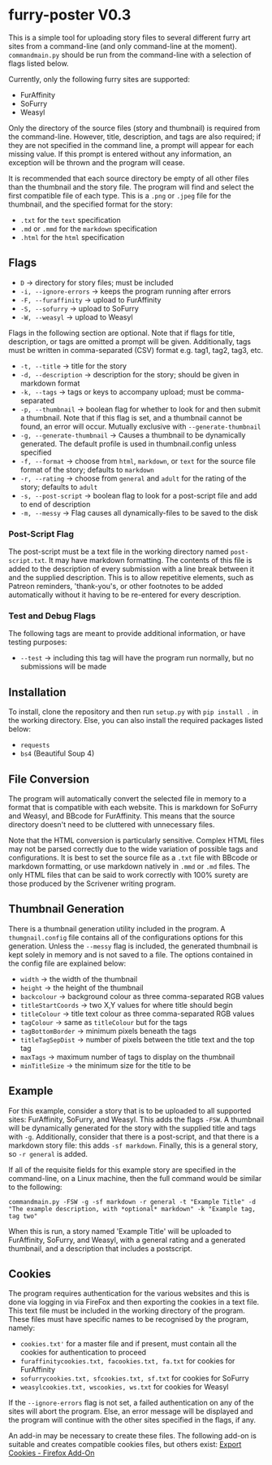 # furry-poster V0.3
This is a simple tool for uploading story files to several different furry art sites from a command-line (and only command-line at the moment). `commandmain.py` should be run from the command-line with a selection of flags listed below.

Currently, only the following furry sites are supported:

- FurAffinity
- SoFurry
- Weasyl

Only the directory of the source files (story and thumbnail) is required from the command-line. However, title, description, and tags are also required; if they are not specified in the command line, a prompt will appear for each missing value. If this prompt is entered without any information, an exception will be thrown and the program will cease. 

It is recommended that each source directory be empty of all other files than the thumbnail and the story file. The program will find and select the first compatible file of each type. This is a `.png` or `.jpeg` file for the thumbnail, and the specified format for the story:

  - `.txt` for the `text` specification
  - `.md` or `.mmd` for the `markdown` specification
  - `.html` for the `html` specification

## Flags
- `D` -> directory for story files; must be included
- `-i, --ignore-errors` -> keeps the program running after errors
- `-F, --furaffinity` -> upload to FurAffinity
- `-S, --sofurry` -> upload to SoFurry
- `-W, --weasyl` -> upload to Weasyl

Flags in the following section are optional. Note that if flags for title, description, or tags are omitted a prompt will be given. Additionally, tags must be written in comma-separated (CSV) format e.g. tag1, tag2, tag3, etc.

- `-t, --title` -> title for the story
- `-d, --description` -> description for the story; should be given in markdown format
- `-k, --tags` -> tags or keys to accompany upload; must be comma-separated
- `-p, --thumbnail` -> boolean flag for whether to look for and then submit a thumbnail. Note that if this flag is set, and a thumbnail cannot be found, an error will occur. Mutually exclusive with `--generate-thumbnail`
- `-g, --generate-thumbnail` -> Causes a thumbnail to be dynamically generated. The default profile is used in thumbnail.config unless specified
- `-f, --format` -> choose from `html`, `markdown`, or `text` for the source file format of the story; defaults to `markdown`
- `-r, --rating` -> choose from `general` and `adult` for the rating of the story; defaults to `adult`
- `-s, --post-script` -> boolean flag to look for a post-script file and add to end of description
- `-m, --messy` -> Flag causes all dynamically-files to be saved to the disk

### Post-Script Flag
The post-script must be a text file in the working directory named `post-script.txt`. It may have markdown formatting. The contents of this file is added to the description of every submission with a line break between it and the supplied description. This is to allow repetitive elements, such as Patreon reminders, 'thank-you's, or other footnotes to be added automatically without it having to be re-entered for every description.

### Test and Debug Flags
The following tags are meant to provide additional information, or have testing purposes:

- `--test` -> including this tag will have the program run normally, but no submissions will be made

## Installation
To install, clone the repository and then run `setup.py` with `pip install .` in the working directory. Else, you can also install the required packages listed below:

- `requests`
- `bs4` (Beautiful Soup 4)

## File Conversion
The program will automatically convert the selected file in memory to a format that is compatible with each website. This is markdown for SoFurry and Weasyl, and BBcode for FurAffinity. This means that the source directory doesn't need to be cluttered with unnecessary files. 

Note that the HTML conversion is particularly sensitive. Complex HTML files may not be parsed correctly due to the wide variation of possible tags and configurations. It is best to set the source file as a `.txt` file with BBcode or markdown formatting, or use markdown natively in `.mmd` or `.md` files. The only HTML files that can be said to work correctly with 100% surety are those produced by the Scrivener writing program.

## Thumbnail Generation
There is a thumbnail generation utility included in the program. A `thumgnail.config` file contains all of the configurations options for this generation. Unless the `--messy` flag is included, the generated thumbnail is kept solely in memory and is not saved to a file. The options contained in the config file are explained below:

- `width` -> the width of the thumbnail
- `height` -> the height of the thumbnail
- `backcolour` -> background colour as three comma-separated RGB values
- `titleStartCoords` -> two X,Y values for where title should begin
- `titleColour` -> title text colour as three comma-separated RGB values
- `tagColour` -> same as `titleColour` but for the tags
- `tagBottomBorder` -> minimum pixels beneath the tags
- `titleTagSepDist` -> number of pixels between the title text and the top tag
- `maxTags` -> maximum number of tags to display on the thumbnail
- `minTitleSize` -> the minimum size for the title to be

## Example
For this example, consider a story that is to be uploaded to all supported sites: FurAffinity, SoFurry, and Weasyl. This adds the flags `-FSW`. A thumbnail will be dynamically generated for the story with the supplied title and tags with `-g`. Additionally, consider that there is a post-script, and that there is a markdown story file: this adds `-sf markdown`. Finally, this is a general story, so `-r general` is added.

If all of the requisite fields for this example story are specified in the command-line, on a Linux machine, then the full command would be similar to the following:

`commandmain.py -FSW -g -sf markdown -r general -t "Example Title" -d "The example description, with *optional* markdown" -k "Example tag, tag two"`

When this is run, a story named 'Example Title' will be uploaded to FurAffinity, SoFurry, and Weasyl, with a general rating and a generated thumbnail, and a description that includes a postscript.

## Cookies
The program requires authentication for the various websites and this is done via logging in via FireFox and then exporting the cookies in a text file. This text file must be included in the working directory of the program. These files must have specific names to be recognised by the program, namely:

- `cookies.txt'` for a master file and if present, must contain all the cookies for authentication to proceed
- `furaffinitycookies.txt, facookies.txt, fa.txt` for cookies for FurAffinity
- `sofurrycookies.txt, sfcookies.txt, sf.txt` for cookies for SoFurry
- `weasylcookies.txt, wscookies, ws.txt` for cookies for Weasyl

If the `--ignore-errors` flag is not set, a failed authentication on any of the sites will abort the program. Else, an error message will be displayed and the program will continue with the other sites specified in the flags, if any.

An add-in may be necessary to create these files. The following add-on is suitable and creates compatible cookies files, but others exist: [Export Cookies - Firefox Add-On](https://addons.mozilla.org/en-US/firefox/addon/export-cookies-txt/)